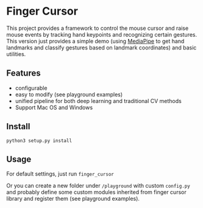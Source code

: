 # Finger Cursor

This project provides a framework to control the mouse cursor and
raise mouse events by tracking hand keypoints and recognizing certain
gestures. 
This version just provides a simple demo 
(using [MediaPipe](https://google.github.io/mediapipe/) 
to get hand landmarks and classify gestures based on landmark coordinates) 
and basic utilities.

## Features

- configurable
- easy to modify (see playground examples)
- unified pipeline for both deep learning and traditional CV methods
- Support Mac OS and Windows

## Install

`python3 setup.py install`

## Usage
For default settings, just run `finger_cursor`

Or you can create a new folder under `/playground`
with custom `config.py` and probably define some custom modules inherited from
finger cursor library and register them (see playground examples).
